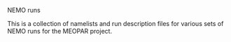 NEMO runs

This is a collection of namelists and run description files for various sets of NEMO runs for the MEOPAR project. 

